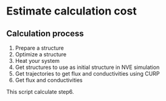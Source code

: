 # Estimate calculation cost

## Calculation process

1. Prepare a structure
2. Optimize a structure
3. Heat your system
4. Get structures to use as initial structure in NVE simulation
5. Get trajectories to get flux and conductivities using CURP
6. Get flux and conductivities

This script calculate step6.
